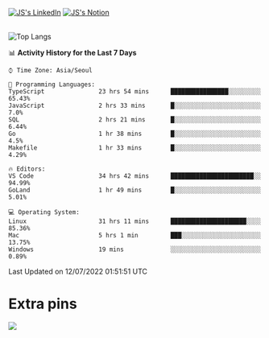 
[![JS's LinkedIn](https://img.shields.io/badge/LinkedIn-blue?style=for-the-badge&logo=linkedin)](https://www.linkedin.com/in/jaeseung-lee-5a2a32139/) 
[![JS's Notion](https://img.shields.io/badge/Notion-black?style=for-the-badge&logo=notion)](https://bit.ly/ljswiki1) <br><br>
<!-- ![JS's GitHub stats](https://github-readme-stats-lemon-five.vercel.app/api?username=tkxkd0159&hide=contribs,prs,stars,issues&show_icons=true&theme=react&include_all_commits=true)   -->
![Top Langs](https://github-readme-stats-lemon-five.vercel.app/api/top-langs/?username=tkxkd0159&layout=compact&hide=jupyter%20notebook,scss,html,css&langs_count=10)  


<!--START_SECTION:waka-->
📊 **Activity History for the Last 7 Days** 

```text
⌚︎ Time Zone: Asia/Seoul

💬 Programming Languages: 
TypeScript               23 hrs 54 mins      ████████████████░░░░░░░░░   65.43% 
JavaScript               2 hrs 33 mins       █░░░░░░░░░░░░░░░░░░░░░░░░   7.0% 
SQL                      2 hrs 21 mins       █░░░░░░░░░░░░░░░░░░░░░░░░   6.44% 
Go                       1 hr 38 mins        █░░░░░░░░░░░░░░░░░░░░░░░░   4.5% 
Makefile                 1 hr 33 mins        █░░░░░░░░░░░░░░░░░░░░░░░░   4.29%

🔥 Editors: 
VS Code                  34 hrs 42 mins      ███████████████████████░░   94.99% 
GoLand                   1 hr 49 mins        █░░░░░░░░░░░░░░░░░░░░░░░░   5.01%

💻 Operating System: 
Linux                    31 hrs 11 mins      █████████████████████░░░░   85.36% 
Mac                      5 hrs 1 min         ███░░░░░░░░░░░░░░░░░░░░░░   13.75% 
Windows                  19 mins             ░░░░░░░░░░░░░░░░░░░░░░░░░   0.89%

```


 Last Updated on 12/07/2022 01:51:51 UTC
<!--END_SECTION:waka-->

# Extra pins
<!-- <a href="https://github.com/tkxkd0159/go-chain">
  <img align="center" src="https://github-readme-stats-lemon-five.vercel.app/api/pin/?username=tkxkd0159&repo=go-chain&theme=react" />
</a> -->
<a href="https://github.com/tkxkd0159/dsalgo">
  <img align="center" src="https://github-readme-stats-lemon-five.vercel.app/api/pin/?username=tkxkd0159&repo=dsalgo&theme=react" />
</a>

<!---
- 🔭 I’m currently working on ...
- 🌱 I’m currently learning blockchain and distributed network
- 👯 I’m looking to collaborate on ...
- 🤔 I’m looking for help with ...
- 💬 Ask me about ...
- 📫 How to reach me: ...
- 😄 Pronouns: ...
- ⚡ Fun fact: ...
-->
